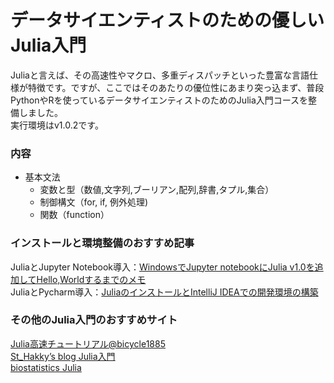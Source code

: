 # データサイエンティストのための優しいJulia入門
Juliaと言えば、その高速性やマクロ、多重ディスパッチといった豊富な言語仕様が特徴です。ですが、ここではそのあたりの優位性にあまり突っ込まず、普段PythonやRを使っているデータサイエンティストのためのJulia入門コースを整備しました。   
実行環境はv1.0.2です。   

### 内容
* 基本文法
  * 変数と型（数値,文字列,ブーリアン,配列,辞書,タプル,集合）
  * 制御構文（for, if, 例外処理)
  * 関数（function）

### インストールと環境整備のおすすめ記事
JuliaとJupyter Notebook導入：[WindowsでJupyter notebookにJulia v1.0を追加してHello,Worldするまでのメモ](https://qiita.com/SouTakenaka/items/ccfbb5a85330e97af70c)   
JuliaとPycharm導入：[JuliaのインストールとIntelliJ IDEAでの開発環境の構築](http://yutajuly.hatenablog.com/entry/2018/11/25/171934)   

### その他のJulia入門のおすすめサイト
[Julia高速チュートリアル@bicycle1885](https://github.com/bicycle1885/Julia-Tutorial)   
[St_Hakky’s blog Julia入門](http://st-hakky.hatenablog.com/archive/category/Julia)   
[biostatistics Julia](https://stats.biopapyrus.jp/julia/)   
